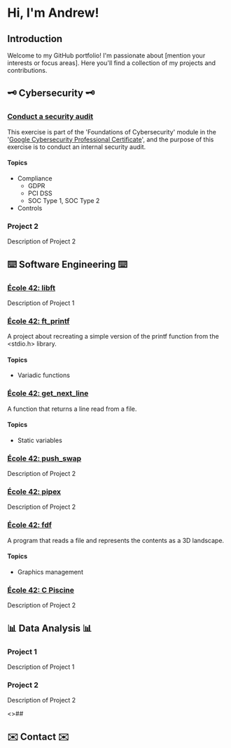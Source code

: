 # <h1>Hi, I'm Andrew!</h1>

## <h2>Introduction</h2>
Welcome to my GitHub portfolio! I'm passionate about [mention your interests or focus areas]. Here you'll find a collection of my projects and contributions.

## <h2>:old_key: Cybersecurity :old_key:</h2>

### <h3><a href="https://github.com/andrewrodgers90/conduct_a_security_audit/tree/main">Conduct a security audit</a></h3>
This exercise is part of the 'Foundations of Cybersecurity' module in the '<a href="https://www.coursera.org/google-certificates/cybersecurity-certificate?network=g&utm_source=gg&creativeid=693701665321&matchtype=p&adgroupid=165119487572&gclid=Cj0KCQjwqdqvBhCPARIsANrmZhNXAt_8j18BwKrshjpWbrgJpCQfqPhGyrrYAAGAKKxGWwPNNPP4HwYaAoWqEALw_wcB&keyword=google%20cybersecurity%20professional%20certificate&utm_content=B2C&hide_mobile_promo=&utm_campaign=B2C_APAC_Google_FTCOF_Cybersecurity_Google_Professional_Certificate_ArtE_Set_2_Mar_24&campaignid=21105066676&gad_source=1&devicemodel=&adpostion=&utm_medium=sem&device=c&redirected_from_description_page=true">Google Cybersecurity Professional Certificate</a>', and the purpose of this exercise is to conduct an internal security audit. 
#### <h4>Topics</h4>
+ Compliance
  + GDPR
  + PCI DSS
  + SOC Type 1, SOC Type 2
+ Controls

### <h3>Project 2</h3>
Description of Project 2

## <h2>:keyboard: Software Engineering :keyboard:</h2>

### <h3><a href="https://github.com/andrewrodgers90/42_libft">École 42: libft</a></h3>
Description of Project 1

### <h3><a href="https://github.com/andrewrodgers90/42_ft_printf">École 42: ft_printf</a></h3>
A project about recreating a simple version of the printf function from the <stdio.h> library.
#### <h4>Topics</h4>
+ Variadic functions

### <h3><a href="https://github.com/andrewrodgers90/42_get_next_line">École 42: get_next_line</a></h3>
A function that returns a line read from a file.
#### <h4>Topics</h4>
+ Static variables

### <h3><a href="https://github.com/andrewrodgers90/42_push_swap">École 42: push_swap</a></h3>
Description of Project 2

### <h3><a href="https://github.com/andrewrodgers90/42_pipex">École 42: pipex</a></h3>
Description of Project 2

### <h3><a href="https://github.com/andrewrodgers90/42_fdf">École 42: fdf</a></h3>
A program that reads a file and represents the contents as a 3D landscape.
#### <h4>Topics</h4>
+ Graphics management

### <h3><a href="https://github.com/andrewrodgers90/andrewrodgers90/blob/main/piscine.md">École 42: C Piscine</a></h3>
Description of Project 2

## <h2>:bar_chart: Data Analysis :bar_chart:</h2>

### <h3>Project 1</h3>
Description of Project 1

### <h3>Project 2</h3>
Description of Project 2

<>## <h2>:envelope: Contact :envelope:</h2>
